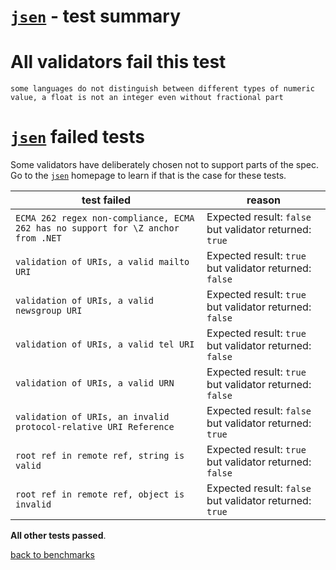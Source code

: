 # [`jsen`](https://github.com/bugventure/jsen) - test summary

# All validators fail this test

`some languages do not distinguish between different types of numeric value, a float is not an integer even without fractional part`

# [`jsen`](https://github.com/bugventure/jsen) failed tests

Some validators have deliberately chosen not to support parts of the spec. Go to the [`jsen`](https://github.com/bugventure/jsen) homepage to learn if
that is the case for these tests.

|test failed|reason
|-----------|------
|`ECMA 262 regex non-compliance, ECMA 262 has no support for \Z anchor from .NET`|Expected result: `false` but validator returned: `true`
|`validation of URIs, a valid mailto URI`|Expected result: `true` but validator returned: `false`
|`validation of URIs, a valid newsgroup URI`|Expected result: `true` but validator returned: `false`
|`validation of URIs, a valid tel URI`|Expected result: `true` but validator returned: `false`
|`validation of URIs, a valid URN`|Expected result: `true` but validator returned: `false`
|`validation of URIs, an invalid protocol-relative URI Reference`|Expected result: `false` but validator returned: `true`
|`root ref in remote ref, string is valid`|Expected result: `true` but validator returned: `false`
|`root ref in remote ref, object is invalid`|Expected result: `false` but validator returned: `true`

**All other tests passed**.

[back to benchmarks](https://github.com/ebdrup/json-schema-benchmark)